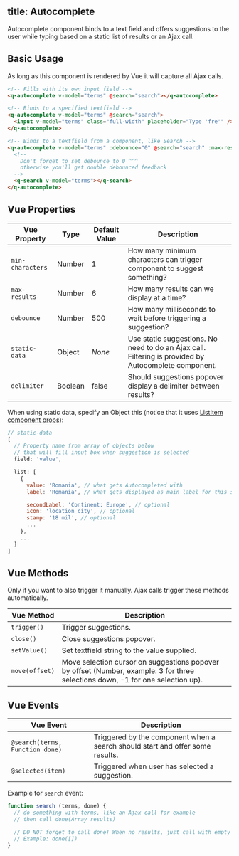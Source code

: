 title: Autocomplete
---
Autocomplete component binds to a text field and offers suggestions to the user while typing based on a static list of results or an Ajax call.
<input type="hidden" data-fullpage-demo="form/autocomplete">

## Basic Usage
As long as this component is rendered by Vue it will capture all Ajax calls.
``` html
<!-- Fills with its own input field -->
<q-autocomplete v-model="terms" @search="search"></q-autocomplete>

<!-- Binds to a specified textfield -->
<q-autocomplete v-model="terms" @search="search">
  <input v-model="terms" class="full-width" placeholder="Type 'fre'" />
</q-autocomplete>

<!-- Binds to a textfield from a component, like Search -->
<q-autocomplete v-model="terms" :debounce="0" @search="search" :max-results="2">
  <!--
    Don't forget to set debounce to 0 ^^^
    otherwise you'll get double debounced feedback
  -->
  <q-search v-model="terms"></q-search>
</q-autocomplete>
```

## Vue Properties
| Vue Property | Type | Default Value | Description |
| --- | --- | --- | --- |
| `min-characters` | Number | 1 | How many minimum characters can trigger component to suggest something? |
| `max-results` | Number | 6 | How many results can we display at a time? |
| `debounce` | Number | 500 | How many milliseconds to wait before triggering a suggestion? |
| `static-data` | Object | *None* | Use static suggestions. No need to do an Ajax call. Filtering is provided by Autocomplete component. |
| `delimiter` | Boolean | false | Should suggestions popover display a delimiter between results? |

When using static data, specify an Object this (notice that it uses [ListItem component props](/components/list-item.html)):
``` js
// static-data
[
  // Property name from array of objects below
  // that will fill input box when suggestion is selected
  field: 'value',

  list: [
    {
      value: 'Romania', // what gets Autocompleted with
      label: 'Romania', // what gets displayed as main label for this suggestion

      secondLabel: 'Continent: Europe', // optional
      icon: 'location_city', // optional
      stamp: '18 mil', // optional
      ...
    },
    ...
  ]
]
```

## Vue Methods
Only if you want to also trigger it manually. Ajax calls trigger these methods automatically.

| Vue Method | Description |
| --- | --- |
| `trigger()` | Trigger suggestions. |
| `close()` | Close suggestions popover. |
| `setValue()` | Set textfield string to the value supplied. |
| `move(offset)` | Move selection cursor on suggestions popover by offset (Number, example: 3 for three selections down, -1 for one selection up). |

## Vue Events
| Vue Event | Description |
| --- | --- |
| `@search(terms, Function done)` | Triggered by the component when a search should start and offer some results. |
| `@selected(item)` | Triggered when user has selected a suggestion. |

Example for `search` event:

``` js
function search (terms, done) {
  // do something with terms, like an Ajax call for example
  // then call done(Array results)

  // DO NOT forget to call done! When no results, just call with empty array as param
  // Example: done([])
}
```
